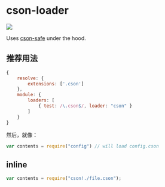 # cson-loader

[![](https://img.shields.io/badge/Github-%E6%9F%A5%E7%9C%8B%E6%9B%B4%E5%A4%9A-brightgreen.svg)](https://github.com/awnist/cson-loader)

Uses [cson-safe](https://github.com/groupon/cson-safe) under the hood.

## 推荐用法

```js
{
	resolve: {
		extensions: ['.cson']
	},
	module: {
		loaders: [
			{ test: /\.cson$/, loader: "cson" }
		]
	}
}
```

然后，就像：

```js
var contents = require("config") // will load config.cson
```

## inline

```js
var contents = require("cson!./file.cson");
```



